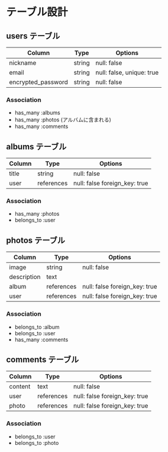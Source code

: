 # テーブル設計

## users テーブル

| Column             | Type     | Options                   |
| ------------------ | -------- | ------------------------- |
| nickname           | string   | null: false               |
| email              | string   | null: false, unique: true |
| encrypted_password | string   | null: false               |

### Association

- has_many :albums
- has_many :photos (アルバムに含まれる)
- has_many :comments

## albums テーブル

| Column           | Type       | Options                        |
| ---------------- | ---------- | ------------------------------ |
| title            | string     | null: false                    |
| user             | references | null: false foreign_key: true  |

### Association

- has_many :photos
- belongs_to :user

## photos テーブル

| Column        | Type       | Options                        |
| ------------- | ---------- | ------------------------------ |
| image         | string     | null: false                    |
| description	  | text       |                                |
| album         | references | null: false foreign_key: true  |
| user          | references | null: false foreign_key: true  |

### Association

- belongs_to :album
- belongs_to :user
- has_many :comments

## comments テーブル

| Column         | Type       | Options                        |
| -------------- | ---------- | ------------------------------ |
| content        | text       | null: false                    |
| user           | references | null: false foreign_key: true  |
| photo          | references | null: false foreign_key: true  |

### Association

- belongs_to :user
- belongs_to :photo